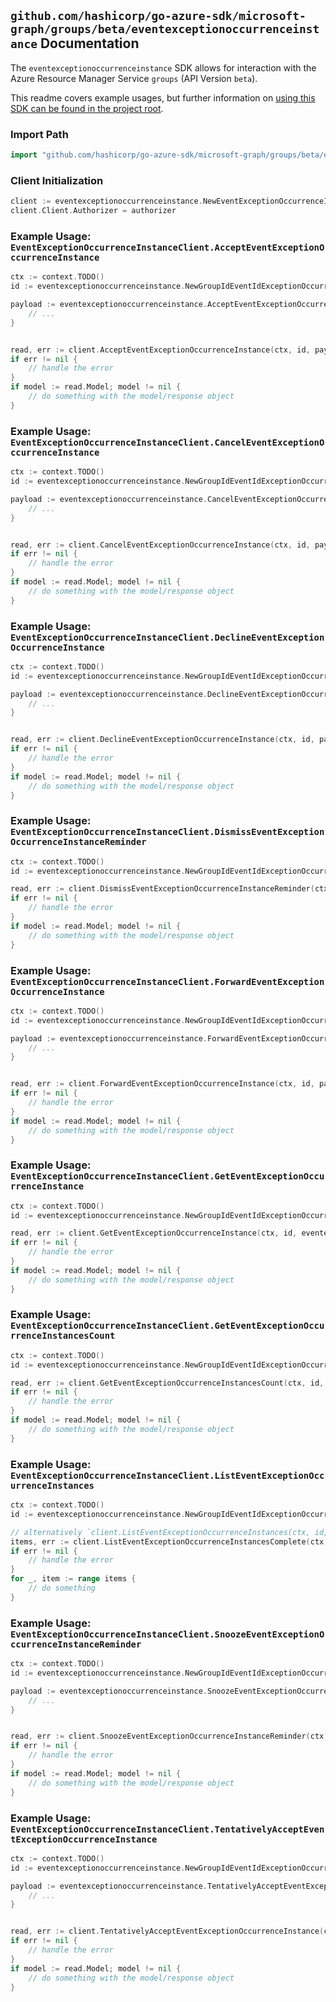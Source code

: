 
## `github.com/hashicorp/go-azure-sdk/microsoft-graph/groups/beta/eventexceptionoccurrenceinstance` Documentation

The `eventexceptionoccurrenceinstance` SDK allows for interaction with the Azure Resource Manager Service `groups` (API Version `beta`).

This readme covers example usages, but further information on [using this SDK can be found in the project root](https://github.com/hashicorp/go-azure-sdk/tree/main/docs).

### Import Path

```go
import "github.com/hashicorp/go-azure-sdk/microsoft-graph/groups/beta/eventexceptionoccurrenceinstance"
```


### Client Initialization

```go
client := eventexceptionoccurrenceinstance.NewEventExceptionOccurrenceInstanceClientWithBaseURI("https://management.azure.com")
client.Client.Authorizer = authorizer
```


### Example Usage: `EventExceptionOccurrenceInstanceClient.AcceptEventExceptionOccurrenceInstance`

```go
ctx := context.TODO()
id := eventexceptionoccurrenceinstance.NewGroupIdEventIdExceptionOccurrenceIdInstanceID("groupIdValue", "eventIdValue", "eventId1Value", "eventId2Value")

payload := eventexceptionoccurrenceinstance.AcceptEventExceptionOccurrenceInstanceRequest{
	// ...
}


read, err := client.AcceptEventExceptionOccurrenceInstance(ctx, id, payload)
if err != nil {
	// handle the error
}
if model := read.Model; model != nil {
	// do something with the model/response object
}
```


### Example Usage: `EventExceptionOccurrenceInstanceClient.CancelEventExceptionOccurrenceInstance`

```go
ctx := context.TODO()
id := eventexceptionoccurrenceinstance.NewGroupIdEventIdExceptionOccurrenceIdInstanceID("groupIdValue", "eventIdValue", "eventId1Value", "eventId2Value")

payload := eventexceptionoccurrenceinstance.CancelEventExceptionOccurrenceInstanceRequest{
	// ...
}


read, err := client.CancelEventExceptionOccurrenceInstance(ctx, id, payload)
if err != nil {
	// handle the error
}
if model := read.Model; model != nil {
	// do something with the model/response object
}
```


### Example Usage: `EventExceptionOccurrenceInstanceClient.DeclineEventExceptionOccurrenceInstance`

```go
ctx := context.TODO()
id := eventexceptionoccurrenceinstance.NewGroupIdEventIdExceptionOccurrenceIdInstanceID("groupIdValue", "eventIdValue", "eventId1Value", "eventId2Value")

payload := eventexceptionoccurrenceinstance.DeclineEventExceptionOccurrenceInstanceRequest{
	// ...
}


read, err := client.DeclineEventExceptionOccurrenceInstance(ctx, id, payload)
if err != nil {
	// handle the error
}
if model := read.Model; model != nil {
	// do something with the model/response object
}
```


### Example Usage: `EventExceptionOccurrenceInstanceClient.DismissEventExceptionOccurrenceInstanceReminder`

```go
ctx := context.TODO()
id := eventexceptionoccurrenceinstance.NewGroupIdEventIdExceptionOccurrenceIdInstanceID("groupIdValue", "eventIdValue", "eventId1Value", "eventId2Value")

read, err := client.DismissEventExceptionOccurrenceInstanceReminder(ctx, id)
if err != nil {
	// handle the error
}
if model := read.Model; model != nil {
	// do something with the model/response object
}
```


### Example Usage: `EventExceptionOccurrenceInstanceClient.ForwardEventExceptionOccurrenceInstance`

```go
ctx := context.TODO()
id := eventexceptionoccurrenceinstance.NewGroupIdEventIdExceptionOccurrenceIdInstanceID("groupIdValue", "eventIdValue", "eventId1Value", "eventId2Value")

payload := eventexceptionoccurrenceinstance.ForwardEventExceptionOccurrenceInstanceRequest{
	// ...
}


read, err := client.ForwardEventExceptionOccurrenceInstance(ctx, id, payload)
if err != nil {
	// handle the error
}
if model := read.Model; model != nil {
	// do something with the model/response object
}
```


### Example Usage: `EventExceptionOccurrenceInstanceClient.GetEventExceptionOccurrenceInstance`

```go
ctx := context.TODO()
id := eventexceptionoccurrenceinstance.NewGroupIdEventIdExceptionOccurrenceIdInstanceID("groupIdValue", "eventIdValue", "eventId1Value", "eventId2Value")

read, err := client.GetEventExceptionOccurrenceInstance(ctx, id, eventexceptionoccurrenceinstance.DefaultGetEventExceptionOccurrenceInstanceOperationOptions())
if err != nil {
	// handle the error
}
if model := read.Model; model != nil {
	// do something with the model/response object
}
```


### Example Usage: `EventExceptionOccurrenceInstanceClient.GetEventExceptionOccurrenceInstancesCount`

```go
ctx := context.TODO()
id := eventexceptionoccurrenceinstance.NewGroupIdEventIdExceptionOccurrenceID("groupIdValue", "eventIdValue", "eventId1Value")

read, err := client.GetEventExceptionOccurrenceInstancesCount(ctx, id, eventexceptionoccurrenceinstance.DefaultGetEventExceptionOccurrenceInstancesCountOperationOptions())
if err != nil {
	// handle the error
}
if model := read.Model; model != nil {
	// do something with the model/response object
}
```


### Example Usage: `EventExceptionOccurrenceInstanceClient.ListEventExceptionOccurrenceInstances`

```go
ctx := context.TODO()
id := eventexceptionoccurrenceinstance.NewGroupIdEventIdExceptionOccurrenceID("groupIdValue", "eventIdValue", "eventId1Value")

// alternatively `client.ListEventExceptionOccurrenceInstances(ctx, id, eventexceptionoccurrenceinstance.DefaultListEventExceptionOccurrenceInstancesOperationOptions())` can be used to do batched pagination
items, err := client.ListEventExceptionOccurrenceInstancesComplete(ctx, id, eventexceptionoccurrenceinstance.DefaultListEventExceptionOccurrenceInstancesOperationOptions())
if err != nil {
	// handle the error
}
for _, item := range items {
	// do something
}
```


### Example Usage: `EventExceptionOccurrenceInstanceClient.SnoozeEventExceptionOccurrenceInstanceReminder`

```go
ctx := context.TODO()
id := eventexceptionoccurrenceinstance.NewGroupIdEventIdExceptionOccurrenceIdInstanceID("groupIdValue", "eventIdValue", "eventId1Value", "eventId2Value")

payload := eventexceptionoccurrenceinstance.SnoozeEventExceptionOccurrenceInstanceReminderRequest{
	// ...
}


read, err := client.SnoozeEventExceptionOccurrenceInstanceReminder(ctx, id, payload)
if err != nil {
	// handle the error
}
if model := read.Model; model != nil {
	// do something with the model/response object
}
```


### Example Usage: `EventExceptionOccurrenceInstanceClient.TentativelyAcceptEventExceptionOccurrenceInstance`

```go
ctx := context.TODO()
id := eventexceptionoccurrenceinstance.NewGroupIdEventIdExceptionOccurrenceIdInstanceID("groupIdValue", "eventIdValue", "eventId1Value", "eventId2Value")

payload := eventexceptionoccurrenceinstance.TentativelyAcceptEventExceptionOccurrenceInstanceRequest{
	// ...
}


read, err := client.TentativelyAcceptEventExceptionOccurrenceInstance(ctx, id, payload)
if err != nil {
	// handle the error
}
if model := read.Model; model != nil {
	// do something with the model/response object
}
```
